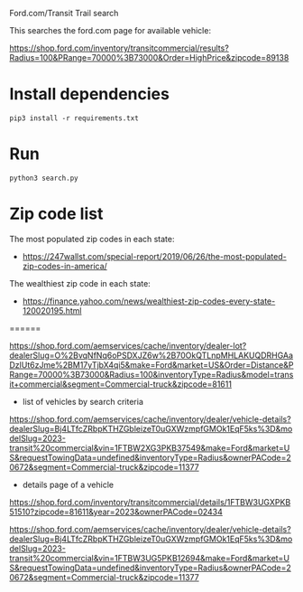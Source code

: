 Ford.com/Transit Trail search

This searches the ford.com page for available vehicle:

https://shop.ford.com/inventory/transitcommercial/results?Radius=100&PRange=70000%3B73000&Order=HighPrice&zipcode=89138

# Install dependencies


```
pip3 install -r requirements.txt
```

# Run

```
python3 search.py
```

# Zip code list

The most populated zip codes in each state:
* https://247wallst.com/special-report/2019/06/26/the-most-populated-zip-codes-in-america/

The wealthiest zip code in each state:
* https://finance.yahoo.com/news/wealthiest-zip-codes-every-state-120020195.html




======


https://shop.ford.com/aemservices/cache/inventory/dealer-lot?dealerSlug=O%2BvqNfNq6oPSDXJZ6w%2B70OkQTLnpMHLAKUQDRHGAaDzlUt6zJme%2BM17yTjbX4qi5&make=Ford&market=US&Order=Distance&PRange=70000%3B73000&Radius=100&inventoryType=Radius&model=transit+commercial&segment=Commercial-truck&zipcode=81611
* list of vehicles by search criteria

https://shop.ford.com/aemservices/cache/inventory/dealer/vehicle-details?dealerSlug=Bj4LTfcZRbpKTHZGbleizeT0uGXWzmpfGMOk1EqF5ks%3D&modelSlug=2023-transit%20commercial&vin=1FTBW2XG3PKB37549&make=Ford&market=US&requestTowingData=undefined&inventoryType=Radius&ownerPACode=20672&segment=Commercial-truck&zipcode=11377
* details page of a vehicle



https://shop.ford.com/inventory/transitcommercial/details/1FTBW3UGXPKB51510?zipcode=81611&year=2023&ownerPACode=02434


https://shop.ford.com/aemservices/cache/inventory/dealer/vehicle-details?dealerSlug=Bj4LTfcZRbpKTHZGbleizeT0uGXWzmpfGMOk1EqF5ks%3D&modelSlug=2023-transit%20commercial&vin=1FTBW3UG5PKB12694&make=Ford&market=US&requestTowingData=undefined&inventoryType=Radius&ownerPACode=20672&segment=Commercial-truck&zipcode=11377


